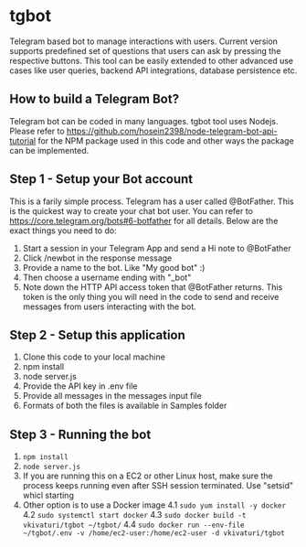 # tgbot
Telegram based bot to manage interactions with users. Current version supports predefined set of questions that users can ask by pressing the respective buttons. This tool can be easily extended to other advanced use cases like user queries, backend API integrations, database persistence etc.


## How to build a Telegram Bot?
Telegram bot can be coded in many languages. tgbot tool uses Nodejs. Please refer to https://github.com/hosein2398/node-telegram-bot-api-tutorial for the NPM package used in this code and other ways the package can be implemented.

## Step 1 - Setup your Bot account
This is a farily simple process. Telegram has a user called @BotFather. This is the quickest way to create your chat bot user. You can refer to https://core.telegram.org/bots#6-botfather for all details. Below are the exact things you need to do:
1. Start a session in your Telegram App and send a Hi note to @BotFather
2. Click /newbot in the response message
3. Provide a name to the bot. Like "My good bot" :)
4. Then choose a username ending with "_bot"
5. Note down the HTTP API access token that @BotFather returns. This token is the only thing you will need in the code to send and receive messages from users interacting with the bot. 

## Step 2 - Setup this application
1. Clone this code to your local machine
2. npm install
3. node server.js
4. Provide the API key in .env file
5. Provide all messages in the messages input file
6. Formats of both the files is available in Samples folder

## Step 3 - Running the bot
1. `npm install`
2. `node server.js`
3. If you are running this on a EC2 or other Linux host, make sure the process keeps running even after SSH session terminated. Use "setsid" whicl starting
4. Other option is to use a Docker image
4.1 `sudo yum install -y docker`
4.2 `sudo systemctl start docker`
4.3 `sudo docker build -t vkivaturi/tgbot ~/tgbot/`
4.4 `sudo docker run --env-file ~/tgbot/.env -v /home/ec2-user:/home/ec2-user -d vkivaturi/tgbot`


